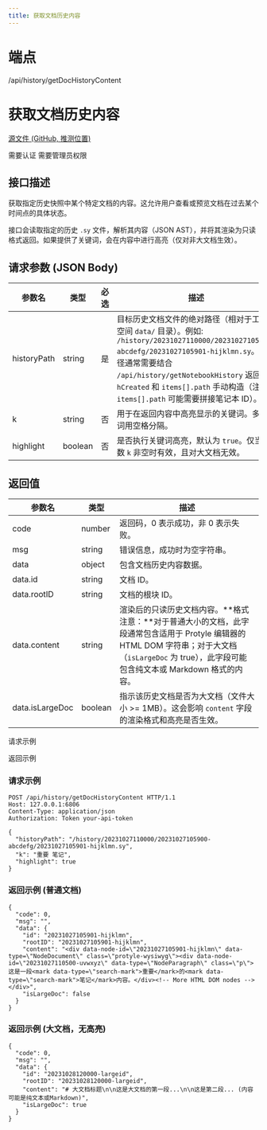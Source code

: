 ```yaml
---
title: 获取文档历史内容
---
```

# 端点

/api/history/getDocHistoryContent

# 获取文档历史内容

[源文件 (GitHub, 推测位置)](https://github.com/siyuan-note/siyuan/blob/master/kernel/model/history.go#L165 "查看源文件 (推测)")

需要认证 需要管理员权限

## 接口描述

获取指定历史快照中某个特定文档的内容。这允许用户查看或预览文档在过去某个时间点的具体状态。

接口会读取指定的历史 `.sy` 文件，解析其内容（JSON AST），并将其渲染为只读格式返回。如果提供了关键词，会在内容中进行高亮（仅对非大文档生效）。

## 请求参数 (JSON Body)

| 参数名 | 类型 | 必选 | 描述 |
| --- | --- | --- | --- |
| historyPath | string | 是 | 目标历史文档文件的绝对路径（相对于工作空间 `data/` 目录）。例如: `/history/20231027110000/20231027105900-abcdefg/20231027105901-hijklmn.sy`。此路径通常需要结合 `/api/history/getNotebookHistory` 返回的 `hCreated` 和 `items[].path` 手动构造（注意 `items[].path` 可能需要拼接笔记本 ID）。 |
| k | string | 否 | 用于在返回内容中高亮显示的关键词。多个词用空格分隔。 |
| highlight | boolean | 否 | 是否执行关键词高亮，默认为 `true`。仅当参数 `k` 非空时有效，且对大文档无效。 |

## 返回值

| 参数名 | 类型 | 描述 |
| --- | --- | --- |
| code | number | 返回码，0 表示成功，非 0 表示失败。 |
| msg | string | 错误信息，成功时为空字符串。 |
| data | object | 包含文档历史内容数据。 |
| data.id | string | 文档 ID。 |
| data.rootID | string | 文档的根块 ID。 |
| data.content | string | 渲染后的只读历史文档内容。**格式注意：**对于普通大小的文档，此字段通常包含适用于 Protyle 编辑器的 HTML DOM 字符串；对于大文档（`isLargeDoc` 为 true），此字段可能包含纯文本或 Markdown 格式的内容。 |
| data.isLargeDoc | boolean | 指示该历史文档是否为大文档（文件大小 >= 1MB）。这会影响 `content` 字段的渲染格式和高亮是否生效。 |

请求示例

返回示例

### 请求示例

```
POST /api/history/getDocHistoryContent HTTP/1.1
Host: 127.0.0.1:6806
Content-Type: application/json
Authorization: Token your-api-token

{
  "historyPath": "/history/20231027110000/20231027105900-abcdefg/20231027105901-hijklmn.sy",
  "k": "重要 笔记",
  "highlight": true
}
```

### 返回示例 (普通文档)

```
{
  "code": 0,
  "msg": "",
  "data": {
    "id": "20231027105901-hijklmn",
    "rootID": "20231027105901-hijklmn",
    "content": "<div data-node-id=\"20231027105901-hijklmn\" data-type=\"NodeDocument\" class=\"protyle-wysiwyg\"><div data-node-id=\"20231027110500-uvwxyz\" data-type=\"NodeParagraph\" class=\"p\">这是一段<mark data-type=\"search-mark">重要</mark>的<mark data-type=\"search-mark">笔记</mark>内容。</div><!-- More HTML DOM nodes --></div>",
    "isLargeDoc": false
  }
}
```

### 返回示例 (大文档，无高亮)

```
{
  "code": 0,
  "msg": "",
  "data": {
    "id": "20231028120000-largeid",
    "rootID": "20231028120000-largeid",
    "content": "# 大文档标题\n\n这是大文档的第一段...\n\n这是第二段... (内容可能是纯文本或Markdown)",
    "isLargeDoc": true
  }
}
```


